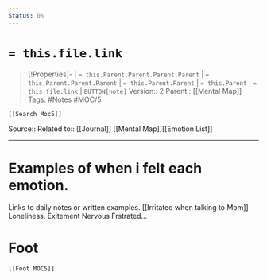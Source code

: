 ```yaml
---
Status: 0%
---
```

# `= this.file.link`
>[!Properties]- | `= this.Parent.Parent.Parent.Parent` |  `= this.Parent.Parent.Parent` | `= this.Parent.Parent` | `= this.Parent` | `= this.file.link` | `BUTTON[note]`
>Version:: 2
>Parent:: [[Mental Map]]
>Tags: #Notes #MOC/5
```meta-bind-embed
[[Search Moc5]]
```
Source::
Related to:: [[Journal]] [[Mental Map]][[Emotion List]]
***
# Examples of when i felt each emotion.

Links to daily notes or written examples.
[[Irritated when talking to Mom]]
Loneliness.
Exitement
Nervous
Frstrated...








# Foot
```meta-bind-embed
[[Foot MOC5]]
```